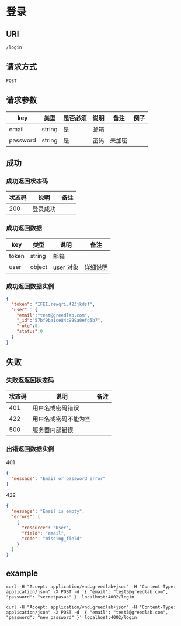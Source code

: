 # 登录

## URI

```
/login
```

## 请求方式

```
POST
```

## 请求参数

| key | 类型 | 是否必须 | 说明 | 备注 | 例子 |
| --- | --- | --- | --- | --- | --- |
| email | string | 是 | 邮箱 |  |  |
| password | string | 是 |  密码 | 未加密 |  |

## 成功

### 成功返回状态码

| 状态码 | 说明 | 备注 |
| --- | --- | --- |
| 200 | 登录成功 |  |

### 成功返回数据

| key | 类型 | 说明 | 备注 |
| --- | --- | --- | --- |
| token | string | 邮箱 |  |
| user | object | user 对象 | [详细说明](../../table/user.md) |

### 成功返回数据实例

```json
{
  "token": "IFEI.rewqri.423jkdsf",
  "user" : {
    "email":"test@greedlab.com",
    "_id":"57bf9ba1ce84c999a0efd5b7",
    "role":0,
    "status":0
  }
}
```


## 失败

### 失败返返回状态码

| 状态码 | 说明 | 备注 |
| --- | --- | --- |
| 401 | 用户名或密码错误 |  |
| 422 | 用户名或密码不能为空 |  |
| 500 | 服务器内部错误 |  |

### 出错返回数据实例

401

```json
{
  "message": "Email or password error"
}
```

422

```json
{
  "message": "Email is empty",
  "errors": [
    {
      "resource": "User",
      "field": "email",
      "code": "missing_field"
    }
  ]
}
```

## example

```
curl -H "Accept: application/vnd.greedlab+json" -H "Content-Type: application/json" -X POST -d '{ "email": "test3@greedlab.com", "password": "secretpasas" }' localhost:4002/login

curl -H "Accept: application/vnd.greedlab+json" -H "Content-Type: application/json" -X POST -d '{ "email": "test3@greedlab.com", "password": "new_password" }' localhost:4002/login
```
